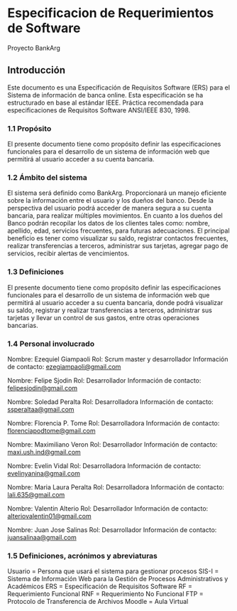 # Especificacion de Requerimientos de Software
Proyecto BankArg

## Introducción
Este documento es una Especificación de Requisitos Software (ERS) para el Sistema de información de banca online. Esta especificación se ha estructurado en base al estándar IEEE. Práctica recomendada para especificaciones de Requisitos Software ANSI/IEEE 830, 1998.
### 1.1 Propósito
El presente documento tiene como propósito definir las especificaciones funcionales para el desarrollo de un sistema de información web que permitirá al usuario acceder a su cuenta bancaria.
### 1.2 Ámbito del sistema
El sistema será definido como BankArg.
Proporcionará un manejo eficiente sobre la información entre el usuario y los dueños del banco. Desde la perspectiva del usuario podrá acceder de manera segura a su cuenta bancaria, para realizar múltiples movimientos.
En cuanto a los dueños del Banco podrán recopilar los datos de los clientes tales como: nombre, apellido, edad, servicios frecuentes, para futuras adecuaciones.
El principal beneficio es tener como visualizar su saldo, registrar contactos frecuentes, realizar transferencias a terceros, administrar sus tarjetas, agregar pago de servicios, recibir alertas de vencimientos.
### 1.3 Definiciones
El presente documento tiene como propósito definir las especificaciones funcionales para el desarrollo de un sistema de información web que permitirá al usuario acceder a su cuenta bancaria, donde podrá visualizar su saldo, registrar y realizar transferencias a terceros, administrar sus tarjetas y llevar un control de sus gastos, entre otras operaciones bancarias.
### 1.4 Personal involucrado
Nombre: Ezequiel Giampaoli
Rol: Scrum master y desarrollador
Información de contacto: ezegiampaoli@gmail.com

Nombre: Felipe Sjodin
Rol: Desarrollador
Información de contacto: felipesjodin@gmail.com

Nombre: Soledad Peralta
Rol: Desarrolladora
Información de contacto: ssperaltaa@gmail.com

Nombre: Florencia P. Tome
Rol: Desarrolladora
Información de contacto: florenciapodtome@gmail.com

Nombre: Maximiliano Veron
Rol: Desarrollador
Información de contacto: maxi.ush.ind@gmail.com

Nombre: Evelin Vidal
Rol: Desarrolladora
Información de contacto: evelinyanina@gmail.com

Nombre: Maria Laura Peralta
Rol: Desarrolladora
Información de contacto: lali.635@gmail.com

Nombre: Valentin Alterio
Rol: Desarrollador
Información de contacto: alteriovalentin01@gmail.com

Nombre: Juan Jose Salinas
Rol: Desarrollador
Información de contacto: juansalinaa@gmail.com

### 1.5 Definiciones, acrónimos y abreviaturas

Usuario = Persona que usará el sistema para gestionar procesos
SIS-I = Sistema de Información Web para la Gestión de Procesos Administrativos y Académicos
ERS = Especificación de Requisitos Software
RF = Requerimiento Funcional
RNF = Requerimiento No Funcional
FTP = Protocolo de Transferencia de Archivos
Moodle = Aula Virtual 

